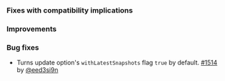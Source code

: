 
  [@eed3si9n]: https://github.com/eed3si9n
  [1514]: https://github.com/sbt/sbt/issues/1514

### Fixes with compatibility implications

### Improvements

### Bug fixes

- Turns update option's `withLatestSnapshots` flag `true` by default.
  [#1514][1514] by [@eed3si9n][@eed3si9n]
